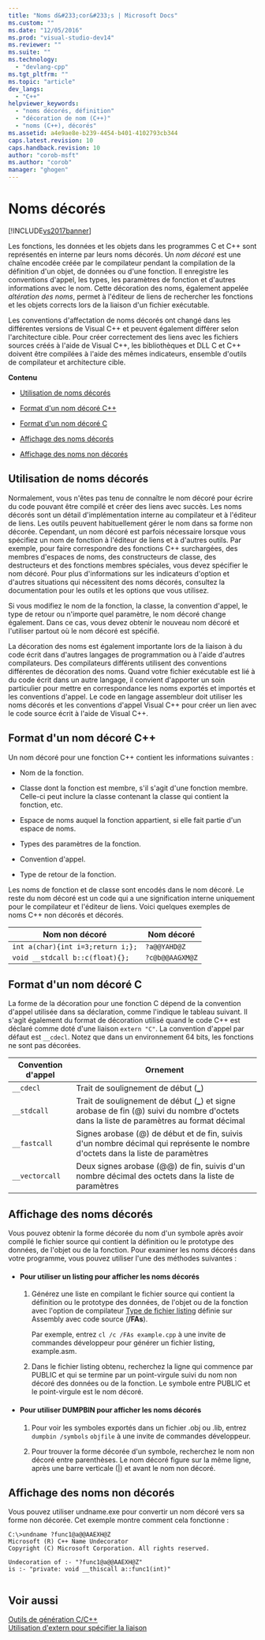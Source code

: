 ```yaml
---
title: "Noms d&#233;cor&#233;s | Microsoft Docs"
ms.custom: ""
ms.date: "12/05/2016"
ms.prod: "visual-studio-dev14"
ms.reviewer: ""
ms.suite: ""
ms.technology: 
  - "devlang-cpp"
ms.tgt_pltfrm: ""
ms.topic: "article"
dev_langs: 
  - "C++"
helpviewer_keywords: 
  - "noms décorés, définition"
  - "décoration de nom (C++)"
  - "noms (C++), décorés"
ms.assetid: a4e9ae8e-b239-4454-b401-4102793cb344
caps.latest.revision: 10
caps.handback.revision: 10
author: "corob-msft"
ms.author: "corob"
manager: "ghogen"
---
```

# Noms d&#233;cor&#233;s
[!INCLUDE[vs2017banner](../../assembler/inline/includes/vs2017banner.md)]

Les fonctions, les données et les objets dans les programmes C et C\+\+ sont représentés en interne par leurs noms décorés.  Un *nom décoré* est une chaîne encodée créée par le compilateur pendant la compilation de la définition d'un objet, de données ou d'une fonction.  Il enregistre les conventions d'appel, les types, les paramètres de fonction et d'autres informations avec le nom.  Cette décoration des noms, également appelée *altération des noms*, permet à l'éditeur de liens de rechercher les fonctions et les objets corrects lors de la liaison d'un fichier exécutable.  
  
 Les conventions d'affectation de noms décorés ont changé dans les différentes versions de Visual C\+\+ et peuvent également différer selon l'architecture cible.  Pour créer correctement des liens avec les fichiers sources créés à l'aide de Visual C\+\+, les bibliothèques et DLL C et C\+\+ doivent être compilées à l'aide des mêmes indicateurs, ensemble d'outils de compilateur et architecture cible.  
  
 **Contenu**  
  
-   [Utilisation de noms décorés](#Using)  
  
-   [Format d'un nom décoré C\+\+](#Format)  
  
-   [Format d'un nom décoré C](#FormatC)  
  
-   [Affichage des noms décorés](#Viewing)  
  
-   [Affichage des noms non décorés](#Undecorated)  
  
##  <a name="Using"></a> Utilisation de noms décorés  
 Normalement, vous n'êtes pas tenu de connaître le nom décoré pour écrire du code pouvant être compilé et créer des liens avec succès.  Les noms décorés sont un détail d'implémentation interne au compilateur et à l'éditeur de liens.  Les outils peuvent habituellement gérer le nom dans sa forme non décorée.  Cependant, un nom décoré est parfois nécessaire lorsque vous spécifiez un nom de fonction à l'éditeur de liens et à d'autres outils.  Par exemple, pour faire correspondre des fonctions C\+\+ surchargées, des membres d'espaces de noms, des constructeurs de classe, des destructeurs et des fonctions membres spéciales, vous devez spécifier le nom décoré.  Pour plus d'informations sur les indicateurs d'option et d'autres situations qui nécessitent des noms décorés, consultez la documentation pour les outils et les options que vous utilisez.  
  
 Si vous modifiez le nom de la fonction, la classe, la convention d'appel, le type de retour ou n'importe quel paramètre, le nom décoré change également.  Dans ce cas, vous devez obtenir le nouveau nom décoré et l'utiliser partout où le nom décoré est spécifié.  
  
 La décoration des noms est également importante lors de la liaison à du code écrit dans d'autres langages de programmation ou à l'aide d'autres compilateurs.  Des compilateurs différents utilisent des conventions différentes de décoration des noms.  Quand votre fichier exécutable est lié à du code écrit dans un autre langage, il convient d'apporter un soin particulier pour mettre en correspondance les noms exportés et importés et les conventions d'appel.  Le code en langage assembleur doit utiliser les noms décorés et les conventions d'appel Visual C\+\+ pour créer un lien avec le code source écrit à l'aide de Visual C\+\+.  
  
##  <a name="Format"></a> Format d'un nom décoré C\+\+  
 Un nom décoré pour une fonction C\+\+ contient les informations suivantes :  
  
-   Nom de la fonction.  
  
-   Classe dont la fonction est membre, s'il s'agit d'une fonction membre.  Celle\-ci peut inclure la classe contenant la classe qui contient la fonction, etc.  
  
-   Espace de noms auquel la fonction appartient, si elle fait partie d'un espace de noms.  
  
-   Types des paramètres de la fonction.  
  
-   Convention d'appel.  
  
-   Type de retour de la fonction.  
  
 Les noms de fonction et de classe sont encodés dans le nom décoré.  Le reste du nom décoré est un code qui a une signification interne uniquement pour le compilateur et l'éditeur de liens.  Voici quelques exemples de noms C\+\+ non décorés et décorés.  
  
|Nom non décoré|Nom décoré|  
|--------------------|----------------|  
|`int a(char){int i=3;return i;};`|`?a@@YAHD@Z`|  
|`void __stdcall b::c(float){};`|`?c@b@@AAGXM@Z`|  
  
##  <a name="FormatC"></a> Format d'un nom décoré C  
 La forme de la décoration pour une fonction C dépend de la convention d'appel utilisée dans sa déclaration, comme l'indique le tableau suivant.  Il s'agit également du format de décoration utilisé quand le code C\+\+ est déclaré comme doté d'une liaison `extern "C"`.  La convention d'appel par défaut est `__cdecl`.  Notez que dans un environnement 64 bits, les fonctions ne sont pas décorées.  
  
|Convention d'appel|Ornement|  
|------------------------|--------------|  
|`__cdecl`|Trait de soulignement de début \(**\_**\)|  
|`__stdcall`|Trait de soulignement de début \(**\_**\) et signe arobase de fin \(@\) suivi du nombre d'octets dans la liste de paramètres au format décimal|  
|`__fastcall`|Signes arobase \(@\) de début et de fin, suivis d'un nombre décimal qui représente le nombre d'octets dans la liste de paramètres|  
|`__vectorcall`|Deux signes arobase \(@@\) de fin, suivis d'un nombre décimal des octets dans la liste de paramètres|  
  
##  <a name="Viewing"></a> Affichage des noms décorés  
 Vous pouvez obtenir la forme décorée du nom d'un symbole après avoir compilé le fichier source qui contient la définition ou le prototype des données, de l'objet ou de la fonction.  Pour examiner les noms décorés dans votre programme, vous pouvez utiliser l'une des méthodes suivantes :  
  
-   #### Pour utiliser un listing pour afficher les noms décorés  
  
    1.  Générez une liste en compilant le fichier source qui contient la définition ou le prototype des données, de l'objet ou de la fonction avec l'option de compilateur [Type de fichier listing](../../build/reference/fa-fa-listing-file.md) définie sur Assembly avec code source \(**\/FAs**\).  
  
         Par exemple, entrez `cl /c /FAs example.cpp` à une invite de commandes développeur pour générer un fichier listing, example.asm.  
  
    2.  Dans le fichier listing obtenu, recherchez la ligne qui commence par PUBLIC et qui se termine par un point\-virgule suivi du nom non décoré des données ou de la fonction.  Le symbole entre PUBLIC et le point\-virgule est le nom décoré.  
  
-   #### Pour utiliser DUMPBIN pour afficher les noms décorés  
  
    1.  Pour voir les symboles exportés dans un fichier .obj ou .lib, entrez `dumpbin /symbols` `objfile` à une invite de commandes développeur.  
  
    2.  Pour trouver la forme décorée d'un symbole, recherchez le nom non décoré entre parenthèses.  Le nom décoré figure sur la même ligne, après une barre verticale \(&#124;\) et avant le nom non décoré.  
  
##  <a name="Undecorated"></a> Affichage des noms non décorés  
 Vous pouvez utiliser undname.exe pour convertir un nom décoré vers sa forme non décorée.  Cet exemple montre comment cela fonctionne :  
  
```  
C:\>undname ?func1@a@@AAEXH@Z  
Microsoft (R) C++ Name Undecorator  
Copyright (C) Microsoft Corporation. All rights reserved.  
  
Undecoration of :- "?func1@a@@AAEXH@Z"  
is :- "private: void __thiscall a::func1(int)"  
  
```  
  
## Voir aussi  
 [Outils de génération C\/C\+\+](../../build/reference/c-cpp-build-tools.md)   
 [Utilisation d'extern pour spécifier la liaison](../../cpp/using-extern-to-specify-linkage.md)